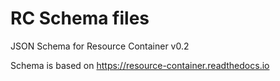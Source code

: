 # RC Schema files

JSON Schema for Resource Container v0.2


Schema is based on https://resource-container.readthedocs.io

